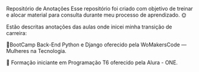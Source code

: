 Repositório de Anotações
Esse repositório foi criado com objetivo de treinar e alocar material para consulta durante meu processo de aprendizado. 🌞

Estão descritas anotações das aulas onde inicei minha transição de carreira:

📕BootCamp Back-End Python e Django oferecido pela WoMakersCode — Mulheres na Tecnologia.

📘 Formação iniciante em Programação T6 oferecido pela Alura - ONE.

